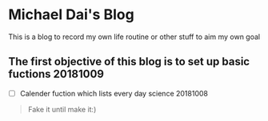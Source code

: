 # Michael Dai's Blog
This is a blog to record my own life routine or other stuff to aim my own goal
## The first objective of this blog is to set up basic fuctions 20181009
- [ ] Calender fuction which lists every day science 20181008
> Fake it until make it:)
